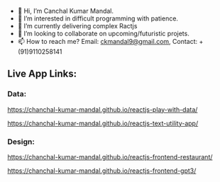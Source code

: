 - 👋 Hi, I’m Canchal Kumar Mandal.
- 👀 I’m interested in difficult programming with patience.
- 🌱 I’m currently delivering complex Ractjs
- 💞️ I’m looking to collaborate on upcoming/futuristic projets.
- 📫 How to reach me? Email: ckmandal9@gmail.com, Contact: +(91)9110258141

## Live App Links: 

### Data:
https://chanchal-kumar-mandal.github.io/reactjs-play-with-data/

https://chanchal-kumar-mandal.github.io/reactjs-text-utility-app/

### Design:
https://chanchal-kumar-mandal.github.io/reactjs-frontend-restaurant/

https://chanchal-kumar-mandal.github.io/reactjs-frontend-gpt3/

<!---
chanchal-kumar-mandal/chanchal-kumar-mandal is a ✨ special ✨ repository because its `README.md` (this file) appears on your GitHub profile.
You can click the Preview link to take a look at your changes.
--->
